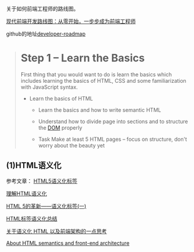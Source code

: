  关于如何前端工程师的路线图。

[现代前端开发路线图：从零开始，一步步成为前端工程师](http://36kr.com/p/5128487.html)

github的地址[developer-roadmap](https://github.com/kamranahmedse/developer-roadmap#fork-destination-box)

> # Step 1 – Learn the Basics
>
>First thing that you would want to do is learn the basics which includes learning the basics of HTML, CSS and some familiarization with JavaScript syntax.
>* Learn the basics of HTML
>
>   -  Learn the basics and how to write semantic HTML
>        
>   - Understand how to divide page into sections and to structure the [DOM](http://www.w3school.com.cn/htmldom/index.asp) properly
>        
>   - Task Make at least 5 HTML pages – focus on structure, don't worry about the beauty yet

## (1)HTML语义化
参考文章：
[HTML5语义化标签](http://caibaojian.com/html5/ele.html)

[理解HTML语义化](http://www.cnblogs.com/freeyiyi1993/p/3615179.html)

[HTML 5的革新——语义化标签(一)](http://www.html5jscss.com/html5-semantics-section.html)


[HTML标签语义化总结](http://www.cnblogs.com/StrongerSY/p/5467239.html)

[关于语义化 HTML 以及前端架构的一点思考 ](https://www.oschina.net/translate/about-html-semantics-front-end-architecture)

[About HTML semantics and front-end architecture](http://nicolasgallagher.com/about-html-semantics-front-end-architecture/)
